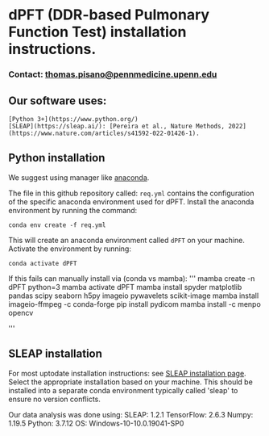# dPFT (DDR-based Pulmonary Function Test) installation instructions.

### Contact: thomas.pisano@pennmedicine.upenn.edu

## Our software uses:

    [Python 3+](https://www.python.org/)
    [SLEAP](https://sleap.ai/): [Pereira et al., Nature Methods, 2022](https://www.nature.com/articles/s41592-022-01426-1).

## Python installation

We suggest using manager like [anaconda](https://www.anaconda.com/download/).

The file in this github repository called: `req.yml` contains the configuration of the specific anaconda environment used for dPFT. Install the anaconda environment by running the command:

```
conda env create -f req.yml
```

This will create an anaconda environment called `dPFT` on your machine. Activate the environment by running:

```
conda activate dPFT
```

If this fails can manually install via (conda vs mamba):
'''
mamba create -n dPFT python=3
mamba activate dPFT
mamba install spyder matplotlib pandas scipy seaborn h5py imageio pywavelets scikit-image
mamba install imageio-ffmpeg -c conda-forge
pip install pydicom
mamba install -c menpo opencv

'''

## SLEAP installation

For most uptodate installation instructions: see [SLEAP installation page](https://sleap.ai/installation.html). Select the appropriate installation based on your machine. This should be installed into a separate conda environment typically called 'sleap' to ensure no version conflicts.

Our data analysis was done using:
SLEAP: 1.2.1
TensorFlow: 2.6.3
Numpy: 1.19.5
Python: 3.7.12
OS: Windows-10-10.0.19041-SP0
